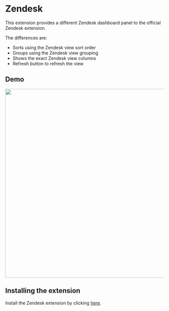 # Zendesk

This extension provides a different Zendesk dashboard panel to the official Zendesk extension.

The differences are:

- Sorts using the Zendesk view sort order
- Groups using the Zendesk view grouping
- Shows the exact Zendesk view columns
- Refresh button to refresh the view
  
## Demo

<img src="https://user-images.githubusercontent.com/8016/129986649-f0492ea0-5538-40b9-8753-e27ebf9c0676.png" width="600">

## Installing the extension

Install the Zendesk extension by clicking [here](https://secure.aha.io/settings/account/extensions/install?url=).

